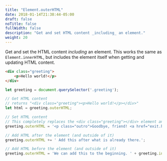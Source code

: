 ```yaml
---
title: "Element.outerHTML"
date: 2018-01-14T21:38:44-05:00
draft: false
noTitle: false
fullWidth: false
description: "Get and set HTML content _including_ an element."
weight: 20
---
```


Get and set the HTML content _including_ an element. This works the same as `Element.innerHTML`, but includes the element itself when getting and updating HTML content.

```html
<div class="greeting">
	<p>Hello world!</p>
</div>
```

```javascript
let greeting = document.querySelector('.greeting');

// Get HTML content
// returns "<div class="greeting"><p>Hello world!</p></div>"
let html = greeting.outerHTML;

// Set HTML content
// This completely replaces the <div class="greeting"></div> element and all of its content
greeting.outerHTML = '<p class="outro">Goodbye, friend! <a href="exit.html">Click here to leave.</a>';

// Add HTML after the element (and outside of it)
greeting.outerHTML += ' Add this after what is already there.';

// Add HTML before the element (and outside of it)
greeting.outerHTML = 'We can add this to the beginning. ' + greeting.innerHTML;
```